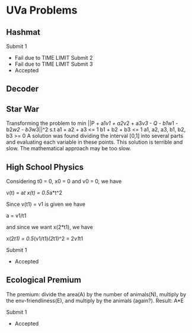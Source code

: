UVa Problems
============
 
Hashmat
-------
Submit 1
- Fail due to TIME LIMIT
Submit 2
- Fail due to TIME LIMIT
Submit 3
- Accepted
 
 
Decoder
---------------------------
 
 
Star War
--------
Transforming the problem to
min ||P + a1*v1 + a2*v2 + a3*v3 - Q - b1*w1 - b2*w2 - b3*w3||^2
s.t a1 + a2 + a3 <= 1
    b1 + b2 + b3 <= 1
    a1, a2, a3, b1, b2, b3 >= 0
A solution was found dividing the interval [0,1] into several parts
and evaluating each variable in these points.
This solution is terrible and slow.
The mathematical approach may be too slow.
 
 
High School Physics
---------------------------
Considering t0 = 0, x0 = 0 and v0 = 0, we have

v(t) = a*t
x(t) = 0.5*a*t^2

Since v(t1) = v1 is given we have

a = v1/t1

and since we want x(2*t1), we have

x(2*t1) = 0.5*(v1/t1)*(2*t1)^2 = 2*v1*t1

Submit 1
- Accepted
 
 
Ecological Premium
---------------------------
The premium: divide the area(A) by the number of animals(N),
multiply by the env-friendliness(E), and multiply by the
animals (again?).
Result: A*E

Submit 1
- Accepted
 
 
